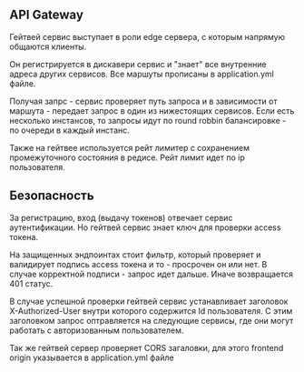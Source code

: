## API Gateway

Гейтвей сервис выступает в роли edge сервера, с которым напрямую общаются клиенты.

Он регистрируется в дискавери сервис и "знает" все внутренние адреса других сервисов.
Все маршуты прописаны в application.yml файле.

Получая запрс - сервис проверяет путь запроса и в зависимости от маршута - передает запрос в один из нижестоящих сервисов.
Если есть несколько инстансов, то запросы идут по round robbin балансировке - по очереди в каждый инстанс.

Также на гейтвее используется рейт лимитер  с сохранением промежуточного состояния в редисе. Рейт лимит идет по ip пользователя.

## Безопасность
За регистрацию, вход (выдачу токенов) отвечает сервис аутентификации. Но гейтвей сервис знает ключ для проверки access токена.

На защищенных эндпоинтах стоит фильтр, который 
проверяет и валидирует подпись access токена и то - просрочен он или нет. В случае 
корректной подписи - запрос идет дальше. Иначе возвращается 401 статус.

В случае успешной проверки гейтвей сервис устанавливает заголовок X-Authorized-User внутри которого содержится Id пользователя. С этим заголовком запрос оптравляется на следующие сервисы, где они могут работать с авторизованным пользователем.

Так же гейтвей сервер проверяет CORS загаловки, для этого frontend origin указывается в application.yml файле